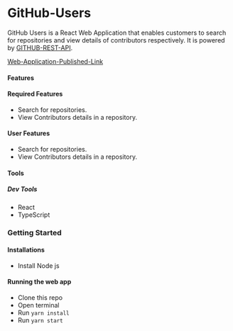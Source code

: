 # GitHub-Users

GitHub Users is a React Web Application that enables customers to search for repositories and view details of contributors respectively. It is powered by [GITHUB-REST-API](https://docs.github.com/en/free-pro-team@latest/rest).

[Web-Application-Published-Link](https://github-users-blessing.netlify.app)

#### Features

#### Required Features

- Search for repositories.
- View Contributors details in a repository.

#### User Features

- Search for repositories.
- View Contributors details in a repository.

#### Tools

##### Dev Tools

- React
- TypeScript

### Getting Started

#### Installations

- Install Node js

#### Running the web app

- Clone this repo
- Open terminal
- Run `yarn install`
- Run `yarn start`
